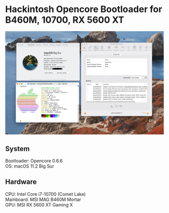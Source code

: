 # Hackintosh Opencore Bootloader for B460M, 10700, RX 5600 XT

<img src="https://raw.githubusercontent.com/mckarsi/hackintosh-msi-b460-10700-5600xt/main/ss.jpg" />

## System

Bootloader: Opencore 0.6.6\
OS: macOS 11.2 Big Sur

## Hardware

CPU: Intel Core i7-10700 (Comet Lake)\
Mainboard: MSI MAG B460M Mortar\
GPU: MSI RX 5600 XT Gaming X
